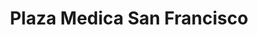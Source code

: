 ---
title: "Plaza Medica San Francisco"
url: /san-miguel/plaza-medica-san-francisco/
shop: centro comercial
---